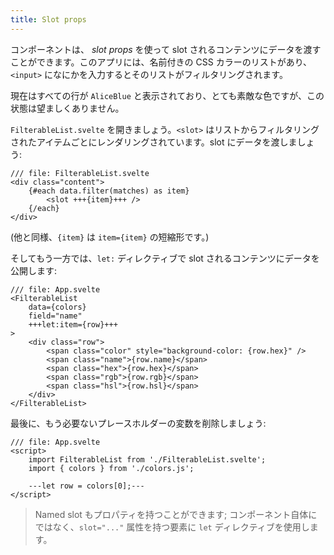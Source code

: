 ```yaml
---
title: Slot props
---
```


コンポーネントは、 _slot props_ を使って slot されるコンテンツにデータを渡すことができます。このアプリには、名前付きの CSS カラーのリストがあり、`<input>` になにかを入力するとそのリストがフィルタリングされます。

現在はすべての行が `AliceBlue` と表示されており、とても素敵な色ですが、この状態は望ましくありません。

`FilterableList.svelte` を開きましょう。`<slot>` はリストからフィルタリングされたアイテムごとにレンダリングされています。slot にデータを渡しましょう:

```svelte
/// file: FilterableList.svelte
<div class="content">
	{#each data.filter(matches) as item}
		<slot +++{item}+++ />
	{/each}
</div>
```

(他と同様、`{item}` は `item={item}` の短縮形です。)

そしてもう一方では、`let:` ディレクティブで slot されるコンテンツにデータを公開します:

```svelte
/// file: App.svelte
<FilterableList
	data={colors}
	field="name"
	+++let:item={row}+++
>
	<div class="row">
		<span class="color" style="background-color: {row.hex}" />
		<span class="name">{row.name}</span>
		<span class="hex">{row.hex}</span>
		<span class="rgb">{row.rgb}</span>
		<span class="hsl">{row.hsl}</span>
	</div>
</FilterableList>
```

最後に、もう必要ないプレースホルダーの変数を削除しましょう:

```svelte
/// file: App.svelte
<script>
	import FilterableList from './FilterableList.svelte';
	import { colors } from './colors.js';

	---let row = colors[0];---
</script>
```

> Named slot もプロパティを持つことができます; コンポーネント自体にではなく、`slot="..."` 属性を持つ要素に `let` ディレクティブを使用します。
